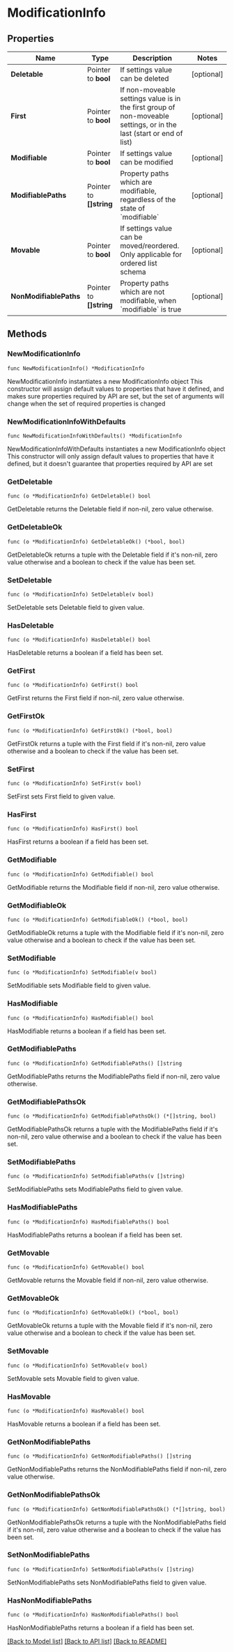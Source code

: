 # ModificationInfo

## Properties

Name | Type | Description | Notes
------------ | ------------- | ------------- | -------------
**Deletable** | Pointer to **bool** | If settings value can be deleted | [optional] 
**First** | Pointer to **bool** | If non-moveable settings value is in the first group of non-moveable settings, or in the last (start or end of list) | [optional] 
**Modifiable** | Pointer to **bool** | If settings value can be modified | [optional] 
**ModifiablePaths** | Pointer to **[]string** | Property paths which are modifiable, regardless of the state of &#x60;modifiable&#x60; | [optional] 
**Movable** | Pointer to **bool** | If settings value can be moved/reordered. Only applicable for ordered list schema | [optional] 
**NonModifiablePaths** | Pointer to **[]string** | Property paths which are not modifiable, when &#x60;modifiable&#x60; is true | [optional] 

## Methods

### NewModificationInfo

`func NewModificationInfo() *ModificationInfo`

NewModificationInfo instantiates a new ModificationInfo object
This constructor will assign default values to properties that have it defined,
and makes sure properties required by API are set, but the set of arguments
will change when the set of required properties is changed

### NewModificationInfoWithDefaults

`func NewModificationInfoWithDefaults() *ModificationInfo`

NewModificationInfoWithDefaults instantiates a new ModificationInfo object
This constructor will only assign default values to properties that have it defined,
but it doesn't guarantee that properties required by API are set

### GetDeletable

`func (o *ModificationInfo) GetDeletable() bool`

GetDeletable returns the Deletable field if non-nil, zero value otherwise.

### GetDeletableOk

`func (o *ModificationInfo) GetDeletableOk() (*bool, bool)`

GetDeletableOk returns a tuple with the Deletable field if it's non-nil, zero value otherwise
and a boolean to check if the value has been set.

### SetDeletable

`func (o *ModificationInfo) SetDeletable(v bool)`

SetDeletable sets Deletable field to given value.

### HasDeletable

`func (o *ModificationInfo) HasDeletable() bool`

HasDeletable returns a boolean if a field has been set.

### GetFirst

`func (o *ModificationInfo) GetFirst() bool`

GetFirst returns the First field if non-nil, zero value otherwise.

### GetFirstOk

`func (o *ModificationInfo) GetFirstOk() (*bool, bool)`

GetFirstOk returns a tuple with the First field if it's non-nil, zero value otherwise
and a boolean to check if the value has been set.

### SetFirst

`func (o *ModificationInfo) SetFirst(v bool)`

SetFirst sets First field to given value.

### HasFirst

`func (o *ModificationInfo) HasFirst() bool`

HasFirst returns a boolean if a field has been set.

### GetModifiable

`func (o *ModificationInfo) GetModifiable() bool`

GetModifiable returns the Modifiable field if non-nil, zero value otherwise.

### GetModifiableOk

`func (o *ModificationInfo) GetModifiableOk() (*bool, bool)`

GetModifiableOk returns a tuple with the Modifiable field if it's non-nil, zero value otherwise
and a boolean to check if the value has been set.

### SetModifiable

`func (o *ModificationInfo) SetModifiable(v bool)`

SetModifiable sets Modifiable field to given value.

### HasModifiable

`func (o *ModificationInfo) HasModifiable() bool`

HasModifiable returns a boolean if a field has been set.

### GetModifiablePaths

`func (o *ModificationInfo) GetModifiablePaths() []string`

GetModifiablePaths returns the ModifiablePaths field if non-nil, zero value otherwise.

### GetModifiablePathsOk

`func (o *ModificationInfo) GetModifiablePathsOk() (*[]string, bool)`

GetModifiablePathsOk returns a tuple with the ModifiablePaths field if it's non-nil, zero value otherwise
and a boolean to check if the value has been set.

### SetModifiablePaths

`func (o *ModificationInfo) SetModifiablePaths(v []string)`

SetModifiablePaths sets ModifiablePaths field to given value.

### HasModifiablePaths

`func (o *ModificationInfo) HasModifiablePaths() bool`

HasModifiablePaths returns a boolean if a field has been set.

### GetMovable

`func (o *ModificationInfo) GetMovable() bool`

GetMovable returns the Movable field if non-nil, zero value otherwise.

### GetMovableOk

`func (o *ModificationInfo) GetMovableOk() (*bool, bool)`

GetMovableOk returns a tuple with the Movable field if it's non-nil, zero value otherwise
and a boolean to check if the value has been set.

### SetMovable

`func (o *ModificationInfo) SetMovable(v bool)`

SetMovable sets Movable field to given value.

### HasMovable

`func (o *ModificationInfo) HasMovable() bool`

HasMovable returns a boolean if a field has been set.

### GetNonModifiablePaths

`func (o *ModificationInfo) GetNonModifiablePaths() []string`

GetNonModifiablePaths returns the NonModifiablePaths field if non-nil, zero value otherwise.

### GetNonModifiablePathsOk

`func (o *ModificationInfo) GetNonModifiablePathsOk() (*[]string, bool)`

GetNonModifiablePathsOk returns a tuple with the NonModifiablePaths field if it's non-nil, zero value otherwise
and a boolean to check if the value has been set.

### SetNonModifiablePaths

`func (o *ModificationInfo) SetNonModifiablePaths(v []string)`

SetNonModifiablePaths sets NonModifiablePaths field to given value.

### HasNonModifiablePaths

`func (o *ModificationInfo) HasNonModifiablePaths() bool`

HasNonModifiablePaths returns a boolean if a field has been set.


[[Back to Model list]](../README.md#documentation-for-models) [[Back to API list]](../README.md#documentation-for-api-endpoints) [[Back to README]](../README.md)


